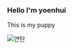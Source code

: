 ### Hello I'm yoenhui

This is my puppy

![연탄](https://user-images.githubusercontent.com/116235337/197342510-04b2d5e2-91b9-4edb-9697-5b4c08c3d3cd.jpg)

